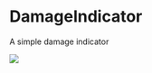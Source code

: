 # DamageIndicator

A simple damage indicator

![](blob:https://imgur.com/8a38472d-f234-4dbb-bccc-35da3379ac5a)